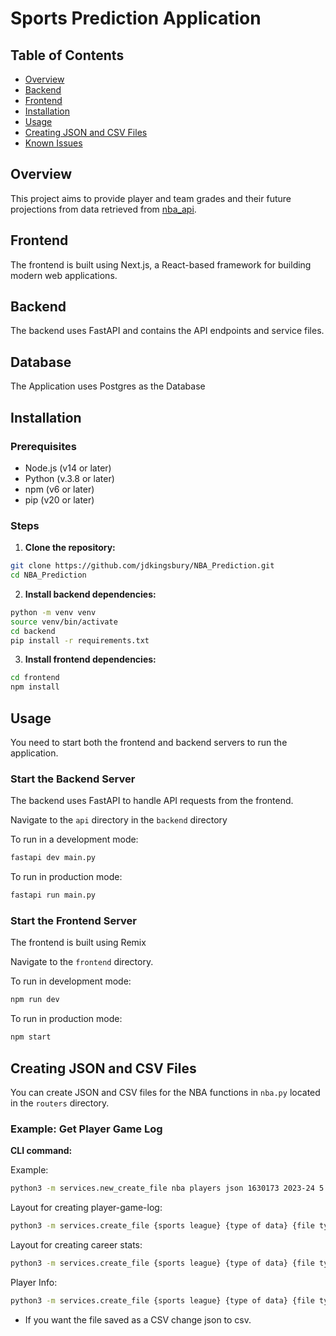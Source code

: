 # Sports Prediction Application

## Table of Contents

- [Overview](#overview)
- [Backend](#backend)
- [Frontend](#frontend)
- [Installation](#installation)
- [Usage](#usage)
- [Creating JSON and CSV Files](#creating-json-and-csv-files)
- [Known Issues](#known-issues)

## Overview

This project aims to provide player and team grades and their future projections from data retrieved from [nba_api](https://github.com/swar/nba_api/tree/master).

## Frontend

The frontend is built using Next.js, a React-based framework for building modern web applications.

## Backend

The backend uses FastAPI and contains the API endpoints and service files.

## Database

The Application uses Postgres as the Database

## Installation

### Prerequisites

- Node.js (v14 or later)
- Python (v.3.8 or later)
- npm (v6 or later)
- pip (v20 or later)

### Steps

1. **Clone the repository:**

```sh
git clone https://github.com/jdkingsbury/NBA_Prediction.git
cd NBA_Prediction
```

2. **Install backend dependencies:**

```sh
python -m venv venv
source venv/bin/activate
cd backend
pip install -r requirements.txt
```

3. **Install frontend dependencies:**

```bash
cd frontend
npm install
```

## Usage

You need to start both the frontend and backend servers to run the application.

### Start the Backend Server

The backend uses FastAPI to handle API requests from the frontend.

Navigate to the `api` directory in the `backend` directory

To run in a development mode:

```bash
fastapi dev main.py
```

To run in production mode:

```bash
fastapi run main.py
```

### Start the Frontend Server

The frontend is built using Remix

Navigate to the `frontend` directory.

To run in development mode:

```bash
npm run dev
```

To run in production mode:

```bash
npm start
```

## Creating JSON and CSV Files

You can create JSON and CSV files for the NBA functions in `nba.py` located in the `routers` directory.

### Example: Get Player Game Log

**CLI command:**

Example:

```bash
python3 -m services.new_create_file nba players json 1630173 2023-24 5 player-game-log
```

Layout for creating player-game-log:

```bash
python3 -m services.create_file {sports league} {type of data} {file type} {person ID} {Season Year} {Games} {function_name}
```

Layout for creating career stats:

```bash
python3 -m services.create_file {sports league} {type of data} {file type} {person ID} {function_name}
```

Player Info:

```bash
python3 -m services.create_file {sports league} {type of data} {file type} {person ID} {function_name}
```

- If you want the file saved as a CSV change json to csv.
